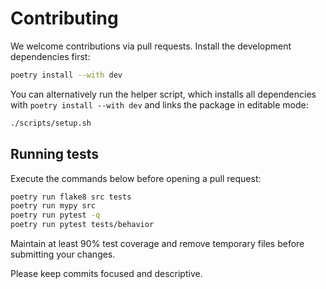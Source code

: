 # Contributing

We welcome contributions via pull requests. Install the development dependencies first:

```bash
poetry install --with dev
```

You can alternatively run the helper script, which installs all dependencies
with `poetry install --with dev` and links the package in editable mode:

```bash
./scripts/setup.sh
```

## Running tests

Execute the commands below before opening a pull request:

```bash
poetry run flake8 src tests
poetry run mypy src
poetry run pytest -q
poetry run pytest tests/behavior
```

Maintain at least 90% test coverage and remove temporary files before submitting your changes.

Please keep commits focused and descriptive.

